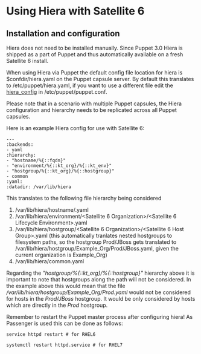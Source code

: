 # Using Hiera with Satellite 6

## Installation and configuration

Hiera does not need to be installed manually. Since Puppet 3.0 Hiera is shipped as a part of Puppet and thus automatically available on a fresh Satellite 6 install.

When using Hiera via Puppet the default config file location for hiera is $confdir/hiera.yaml on the Puppet capsule server. By default this translates to /etc/puppet/hiera.yaml, if you want to use a different file edit the [hiera_config](https://docs.puppetlabs.com/references/latest/configuration.html#hieraconfig) in /etc/puppet/puppet.conf.

Please note that in a scenario with multiple Puppet capsules, the Hiera configuration and hierarchy needs to be replicated across all Puppet capsules.

Here is an example Hiera config for use with Satellite 6:
```
---
:backends:
- yaml
:hierarchy:
- "hostname/%{::fqdn}"
- "environment/%{::kt_org}/%{::kt_env}"
- "hostgroup/%{::kt_org}/%{::hostgroup}"
- common
:yaml:
:datadir: /var/lib/hiera
```

This translates to the following file hierarchy being considered

1. /var/lib/hiera/hostname/<fqdn>.yaml
2. /var/lib/hiera/environment/<Satellite 6 Organization>/<Satellite 6 Lifecycle Environment>.yaml
3. /var/lib/hiera/hostgroup/<Satellite 6 Organization>/<Satellite 6 Host Group>.yaml (this automatically tranlates nested hostgroups to filesystem paths, so the hostgroup Prod/JBoss gets translated to /var/lib/hiera/hostgroup/Example_Org/Prod/JBoss.yaml, given the current organization is Example_Org)
4. /var/lib/hiera/common.yaml

Regarding the _"hostgroup/%{::kt_org}/%{::hostgroup}"_ hierarchy above it is important to note that hostgroups along the path will not be considered. In the example above this would mean that the file _/var/lib/hiera/hostgroup/Example_Org/Prod.yaml_ would not be considered for hosts in the _Prod/JBoss_ hostgroup. It would be only considered by hosts which are directly in the _Prod_ hostgroup.

Remember to restart the Puppet master process after configuring hiera! As Passenger is used this can be done as follows:
```
service httpd restart # for RHEL6

systemctl restart httpd.service # for RHEL7
```

